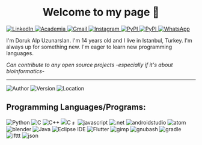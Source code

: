 
<h1 style="text-align: center"> Welcome to my page 👋</h1>

<a href="https://www.linkedin.com/in/doruk-alp-uzunarslan-5a853026b/">
        <img src="https://img.shields.io/badge/LinkedIn-blue?style=flat-square&logo=linkedin" alt="LinkedIn">
</a>

<a href="https://independent.academia.edu/DORUKALPUZUNARSLAN">
        <img src="https://img.shields.io/badge/Academia-darkred?style=flat-square&logo=academia" alt="Academia">
</a>

<a href="mailto:duzunarslan27@my.uaa.k12.tr">
        <img src="https://img.shields.io/badge/Gmail-red?style=flat-square&logo=gmail&logoColor=FFDDDD" alt="Gmail" >
</a>

<a href="https://www.instagram.com/arduino_uno_projeleri/">
        <img src="https://img.shields.io/badge/Instagram-white?style=flat-square&logo=instagram" alt="Instagram" >
</a>

<a href="https://pypi.org/user/UDoruk3250/">
        <img src="https://img.shields.io/badge/PyPI-lightyellow?style=flat-square&logo=pypi" alt="PyPI" >
</a>

<a href="https://replit.com/@UDoruk3250">
        <img src="https://img.shields.io/badge/Replit-black?style=flat-square&logo=replit" alt="PyPI" >
</a>
<a href="whatsapp://send?text=&phone=905324403250">
        <img src="https://img.shields.io/badge/WhatsApp-white?style=flat-square&logo=whatsapp" alt="WhatsApp" >
</a>

I'm Doruk Alp Uzunarslan. I'm 14 years old and I live in Istanbul, Turkey. I'm always up for something new. I'm eager to learn new programming languages. 

_Can contribute to any open source projects -especially if it's about bioinformatics-_

----
![Author](https://img.shields.io/badge/Author-UDoruk3250-brightgreen)
![Version](https://img.shields.io/badge/Version-14.0-yellow)
![Location](https://img.shields.io/badge/Location-Istanbul/Turkey-blue)

## Programming Languages/Programs:
<a>
    <img src="https://img.shields.io/badge/Python-yellow?style=flat-square&logo=python" alt="Python" >
    <img src="https://img.shields.io/badge/C-white?style=flat-square&logo=C" alt="C" >
    <img src="https://img.shields.io/badge/C++-purple?style=flat-square&logo=cplusplus" alt="C++" >
    <img src="https://img.shields.io/badge/C﹟-blue?style=flat-square&logo=csharp" alt="C﹟">
    <img src="https://img.shields.io/badge/Javascript-lightyellow?style=flat-square&logo=javascript" alt="javascript">
    <img src="https://img.shields.io/badge/.NET-darkblue?style=flat-square&logo=dotnet" alt=".net">
    <img src="https://img.shields.io/badge/Android Studio-darkgreen?style=flat-square&logo=androidstudio" alt="androidstudio">
    <img src="https://img.shields.io/badge/Atom-darkred?style=flat-square&logo=atom" alt="atom">
    <img src="https://img.shields.io/badge/Blender-white?style=flat-square&logo=blender" alt="blender">
    <img src="https://img.shields.io/badge/Java-darkorange?style=flat-square&logo=coffeescript" alt="Java">
    <img src="https://img.shields.io/badge/Eclipse IDE-blue?style=flat-square&logo=eclipseide" alt="Eclipse IDE">
    <img src="https://img.shields.io/badge/Flutter-blue?style=flat-square&logo=flutter" alt="Flutter">
    <img src="https://img.shields.io/badge/Gimp-gray?style=flat-square&logo=gimp" alt="gimp">
    <img src="https://img.shields.io/badge/Bash-black?style=flat-square&logo=gnubash" alt="gnubash">
    <img src="https://img.shields.io/badge/Gradle-darkgray?style=flat-square&logo=gradle" alt="gradle">
    <img src="https://img.shields.io/badge/IFTTT-darkblue?style=flat-square&logo=ifttt" alt="ifttt">
    <img src="https://img.shields.io/badge/JSON-black?style=flat-square&logo=json" alt="json">
</a>







<!--
ere are some ideas to get you started:

- 🔭 I’m currently working on ...
- 🌱 I’m currently learning ...
- 👯 I’m looking to collaborate on ...
- 🤔 I’m looking for help with ...
- 💬 Ask me about ...
- 📫 How to reach me: ...
- 😄 Pronouns: ...
- ⚡ Fun fact: ...
-->
